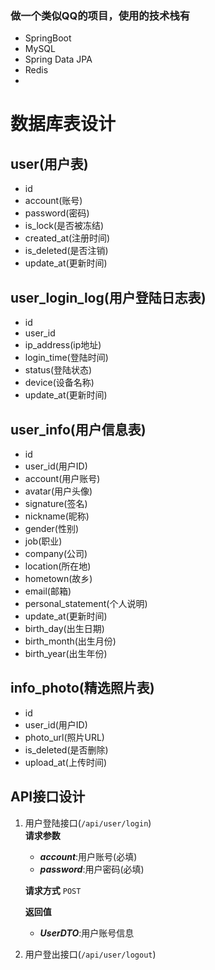 ### 做一个类似QQ的项目，使用的技术栈有
* SpringBoot
* MySQL
* Spring Data JPA
* Redis
* 
# 数据库表设计

## user(用户表)

* id
* account(账号)
* password(密码)
* is_lock(是否被冻结)
* created_at(注册时间)
* is_deleted(是否注销)
* update_at(更新时间)

## user_login_log(用户登陆日志表)

* id
* user_id
* ip_address(ip地址)
* login_time(登陆时间)
* status(登陆状态)
* device(设备名称)
* update_at(更新时间)

## user_info(用户信息表)

* id
* user_id(用户ID)
* account(用户账号)
* avatar(用户头像)
* signature(签名)
* nickname(昵称)
* gender(性别)
* job(职业)
* company(公司)
* location(所在地)
* hometown(故乡)
* email(邮箱)
* personal_statement(个人说明)
* update_at(更新时间)
* birth_day(出生日期)
* birth_month(出生月份)
* birth_year(出生年份)

## info_photo(精选照片表)

* id
* user_id(用户ID)
* photo_url(照片URL)
* is_deleted(是否删除)
* upload_at(上传时间)

## API接口设计

1. 用户登陆接口(`/api/user/login`)  
    **请求参数**
    - ***account***:用户账号(必填)
    - ***password***:用户密码(必填)

    **请求方式**
    `POST`

    **返回值**
    - ***UserDTO***:用户账号信息
2. 用户登出接口(`/api/user/logout`)



